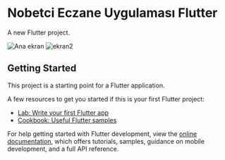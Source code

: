 # Nobetci Eczane Uygulaması Flutter

A new Flutter project.

![Ana ekran](https://user-images.githubusercontent.com/73065337/209388237-cbef354e-e641-4960-b3ae-ad89f15e701d.png)
![ekran2](https://user-images.githubusercontent.com/73065337/209388245-ad179684-bbe3-4ae6-836d-5f94c04653dd.png)


## Getting Started

This project is a starting point for a Flutter application.

A few resources to get you started if this is your first Flutter project:

- [Lab: Write your first Flutter app](https://docs.flutter.dev/get-started/codelab)
- [Cookbook: Useful Flutter samples](https://docs.flutter.dev/cookbook)

For help getting started with Flutter development, view the
[online documentation](https://docs.flutter.dev/), which offers tutorials,
samples, guidance on mobile development, and a full API reference.
